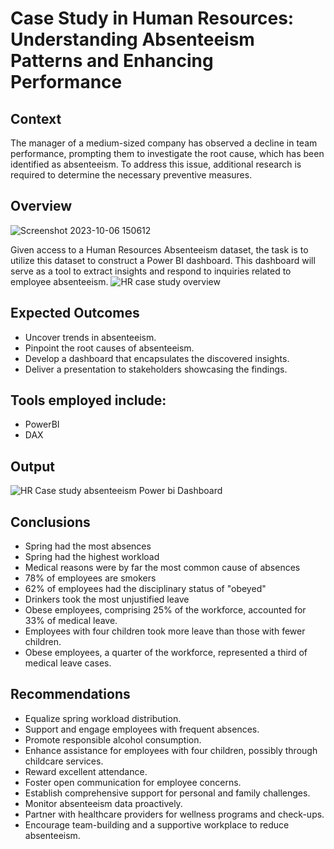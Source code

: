 # Case Study in Human Resources: Understanding Absenteeism Patterns and Enhancing Performance

## Context
The manager of a medium-sized company has observed a decline in team performance, prompting them to investigate the root cause, which has been identified as absenteeism. To address this issue, additional research is required to determine the necessary preventive measures.

## Overview

![Screenshot 2023-10-06 150612](https://github.com/Maggie8675/HR-Absenteeism-Case-Study/assets/132453332/09e6c08c-c5d8-489a-9c10-5e17f72b559b)

Given access to a Human Resources Absenteeism dataset, the task is to utilize this dataset to construct a Power BI dashboard. This dashboard will serve as a tool to extract insights and respond to inquiries related to employee absenteeism.
![HR case study overview](https://github.com/Maggie8675/HR-Absenteeism-Case-Study/assets/132453332/3c1ddfd1-d057-4935-a905-a11b6c835a0e)

## Expected Outcomes
- Uncover trends in absenteeism.
-  Pinpoint the root causes of absenteeism.
- Develop a dashboard that encapsulates the discovered insights.
- Deliver a presentation to stakeholders showcasing the findings.

## Tools employed include:
- PowerBI
- DAX

## Output
![HR Case study absenteeism Power bi Dashboard](https://github.com/Maggie8675/HR-Absenteeism-Case-Study/assets/132453332/acf64345-e1d4-4bd4-8751-09fdf0c8968e)

## Conclusions

- Spring had the most absences
- Spring had the highest workload
- Medical reasons were by far the most common cause of absences
- 78% of employees are smokers
- 62% of employees had the disciplinary status of "obeyed"
- Drinkers took the most unjustified leave 
- Obese employees, comprising 25% of the workforce, accounted for 33% of medical leave.
- Employees with four children took more leave than those with fewer children.
- Obese employees, a quarter of the workforce, represented a third of medical leave cases.

## Recommendations

- Equalize spring workload distribution.
- Support and engage employees with frequent absences.
- Promote responsible alcohol consumption.
- Enhance assistance for employees with four children, possibly through childcare services.
- Reward excellent attendance.
- Foster open communication for employee concerns.
- Establish comprehensive support for personal and family challenges.
- Monitor absenteeism data proactively.
- Partner with healthcare providers for wellness programs and check-ups.
- Encourage team-building and a supportive workplace to reduce absenteeism.

